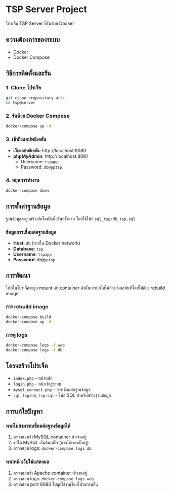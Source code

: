 # TSP Server Project

โปรเจ็ค TSP Server ที่รันด้วย Docker

## ความต้องการของระบบ

- Docker
- Docker Compose

## วิธีการติดตั้งและรัน

### 1. Clone โปรเจ็ค
```bash
git clone <repository-url>
cd tsp@server
```

### 2. รันด้วย Docker Compose
```bash
docker-compose up -d
```

### 3. เข้าถึงแอปพลิเคชัน
- **เว็บแอปพลิเคชัน**: http://localhost:8080
- **phpMyAdmin**: http://localhost:8081
  - Username: `tspapp`
  - Password: `db@pptsp`

### 4. หยุดการทำงาน
```bash
docker-compose down
```

## การตั้งค่าฐานข้อมูล

ฐานข้อมูลจะถูกสร้างอัตโนมัติเมื่อรันครั้งแรก โดยใช้ไฟล์ `sql_tsp/db_tsp.sql`

### ข้อมูลการเชื่อมต่อฐานข้อมูล
- **Host**: `db` (ภายใน Docker network)
- **Database**: `tsp`
- **Username**: `tspapp`
- **Password**: `db@pptsp`

## การพัฒนา

ไฟล์ในโปรเจ็คจะถูก mount เข้า container ดังนั้นการแก้ไขไฟล์จะส่งผลทันทีโดยไม่ต้อง rebuild image

### การ rebuild image
```bash
docker-compose build
docker-compose up -d
```

### การดู logs
```bash
docker-compose logs -f web
docker-compose logs -f db
```

## โครงสร้างโปรเจ็ค

- `index.php` - หน้าหลัก
- `login.php` - หน้าเข้าสู่ระบบ
- `mysql_connect.php` - การเชื่อมต่อฐานข้อมูล
- `sql_tsp/db_tsp.sql` - ไฟล์ SQL สำหรับสร้างฐานข้อมูล

## การแก้ไขปัญหา

### หากไม่สามารถเชื่อมต่อฐานข้อมูลได้
1. ตรวจสอบว่า MySQL container ทำงานอยู่
2. รอให้ MySQL เริ่มต้นเสร็จ (อาจใช้เวลาสักครู่)
3. ตรวจสอบ logs: `docker-compose logs db`

### หากหน้าเว็บไม่แสดงผล
1. ตรวจสอบว่า Apache container ทำงานอยู่
2. ตรวจสอบ logs: `docker-compose logs web`
3. ตรวจสอบ port 8080 ไม่ถูกใช้งานโดยโปรแกรมอื่น 